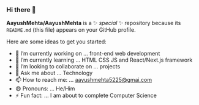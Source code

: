 ### Hi there 👋

**AayushMehta/AayushMehta** is a ✨ _special_ ✨ repository because its `README.md` (this file) appears on your GitHub profile.

Here are some ideas to get you started:

- 🔭 I’m currently working on ... front-end web development
- 🌱 I’m currently learning ... HTML CSS JS and React/Next.js framework
- 👯 I’m looking to collaborate on ... projects
- 💬 Ask me about ... Technology
- 📫 How to reach me: ... aayushmehta5225@gmai.com
- 😄 Pronouns: ... He/Him
- ⚡ Fun fact: ... I am about to complete Computer Science
